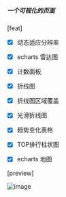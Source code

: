 ##### 一个可视化的页面
[feat]

- [x] 动态适应分辨率
- [x] echarts 雷达图
- [x] 计数面板
- [x] 折线图
- [x] 折线图区域覆盖
- [x] 光滑折线图
- [x] 趋势变化表格
- [x] TOP排行柱状图
- [x] echarts 地图


[preview]

![image](https://user-images.githubusercontent.com/26086447/186343524-1325fdea-ab33-4b64-b538-0997a9055c4a.png)
